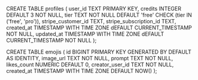 
CREATE TABLE profiles (
user_id TEXT PRIMARY KEY,
credits INTEGER DEFAULT 3 NOT NULL,
tier TEXT NOT NULL DEFAULT 'free' CHECK (tier IN ('free', 'pro')), 
stripe_customer_id TEXT,
stripe_subscription_id TEXT,
created_at TIMESTAMP WITH TIME ZONE dEFAULT CURRENT_TIMESTAMP NOT NULL, 
updated_at TIMESTAMP WITH TIME ZONE dEFAULT CURRENT_TIMESTAMP NOT NULL );


CREATE TABLE emojis (
id BIGINT PRIMARY KEY GENERATED BY DEFAULT AS IDENTITY,
image_url TEXT NOT NULL,
prompt TEXT NOT NULL,
likes_count NUMERIC DEFAULT 0,
creator_user_id TEXT NOT NULL,
created_at TIMESTAMP WITH TIME ZONE DEFAULT NOW() );